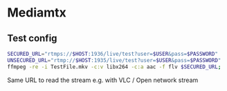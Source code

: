# Mediamtx

## Test config

```bash
SECURED_URL="rtmps://$HOST:1936/live/test?user=$USER&pass=$PASSWORD"
UNSECURED_URL="rtmp://$HOST:1935/live/test?user=$USER&pass=$PASSWORD"
ffmpeg -re -i TestFile.mkv -c:v libx264 -c:a aac -f flv $SECURED_URL;
```

Same URL to read the stream e.g. with VLC / Open network stream
